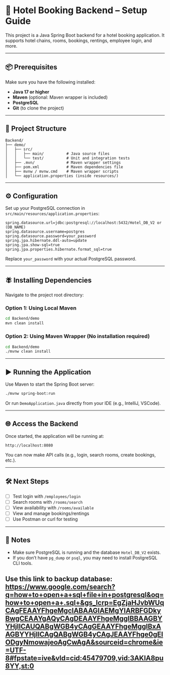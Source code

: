 # 🏨 Hotel Booking Backend – Setup Guide

This project is a Java Spring Boot backend for a hotel booking application. It supports hotel chains, rooms, bookings, rentings, employee login, and more.

---

## 📦 Prerequisites

Make sure you have the following installed:

- **Java 17 or higher**
- **Maven** (optional: Maven wrapper is included)
- **PostgreSQL**
- **Git** (to clone the project)

---

## 📁 Project Structure

```
Backend/
├── demo/
│   ├── src/
│   │   ├── main/          # Java source files
│   │   └── test/          # Unit and integration tests
│   ├── .mvn/              # Maven wrapper settings
│   ├── pom.xml            # Maven dependencies file
│   ├── mvnw / mvnw.cmd    # Maven wrapper scripts
│   └── application.properties (inside resources/)
```

---

## ⚙️ Configuration

Set up your PostgreSQL connection in `src/main/resources/application.properties`:

```properties
spring.datasource.url=jdbc:postgresql://localhost:5432/Hotel_DB_V2 or (DB_NAME)
spring.datasource.username=postgres
spring.datasource.password=your_password
spring.jpa.hibernate.ddl-auto=update
spring.jpa.show-sql=true
spring.jpa.properties.hibernate.format_sql=true
```

Replace `your_password` with your actual PostgreSQL password.

---

## 🪰 Installing Dependencies

Navigate to the project root directory:

### Option 1: Using Local Maven

```bash
cd Backend/demo
mvn clean install
```

### Option 2: Using Maven Wrapper (No installation required)

```bash
cd Backend/demo
./mvnw clean install
```

---

## ▶️ Running the Application

Use Maven to start the Spring Boot server:

```bash
./mvnw spring-boot:run
```

Or run `DemoApplication.java` directly from your IDE (e.g., IntelliJ, VSCode).

---

## 🌐 Access the Backend

Once started, the application will be running at:

```
http://localhost:8080
```

You can now make API calls (e.g., login, search rooms, create bookings, etc.).

---

## 🛠️ Next Steps

- [ ] Test login with `/employees/login`
- [ ] Search rooms with `/rooms/search`
- [ ] View availability with `/rooms/available`
- [ ] View and manage bookings/rentings
- [ ] Use Postman or curl for testing

---

## 📌 Notes

- Make sure PostgreSQL is running and the database `Hotel_DB_V2` exists.
- If you don’t have `pg_dump` or `psql`, you may need to install PostgreSQL CLI tools.

Use this link to backup database: https://www.google.com/search?q=how+to+open+a+sql+file+in+postgresql&oq=how+to+open+a+.sql+&gs_lcrp=EgZjaHJvbWUqCAgFEAAYFhgeMgcIABAAGIAEMgYIARBFGDkyBwgCEAAYgAQyCAgDEAAYFhgeMggIBBAAGBYYHjIICAUQABgWGB4yCAgGEAAYFhgeMggIBxAAGBYYHjIICAgQABgWGB4yCAgJEAAYFhge0gEIODgyNmowajeoAgCwAgA&sourceid=chrome&ie=UTF-8#fpstate=ive&vld=cid:45479709,vid:3AKIA8pu8YY,st:0
---
